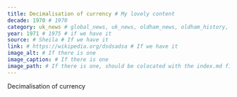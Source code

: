 ```yaml
---
title: Decimalisation of currency # My lovely content
decade: 1970 # 1970
category: uk_news # global_news, uk_news, oldham_news, oldham_history, towers, surrounding_estate # Always exactly one category
year: 1971 # 1975 # if we have it
source: # Sheila # If we have it
link: # https://wikipedia.org/dsdsadsa # If we have it
image_alt: # If there is one
image_caption: # If there is one
image_path: # If there is one, should be colocated with the index.md file in the folder
---
```


Decimalisation of currency
